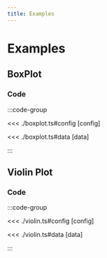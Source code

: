 ```yaml
---
title: Examples
---
```


# Examples

<script setup>
import {config} from './boxplot';
import {config as violin} from './violin';
</script>

## BoxPlot

<BoxplotChart
  :options="config.options"
  :data="config.data"
/>

### Code

:::code-group

<<< ./boxplot.ts#config [config]

<<< ./boxplot.ts#data [data]

:::

## Violin Plot

<ViolinChart
  :options="violin.options"
  :data="violin.data"
/>

### Code

:::code-group

<<< ./violin.ts#config [config]

<<< ./violin.ts#data [data]

:::
